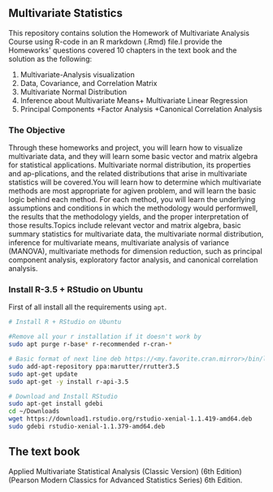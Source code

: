 ## Multivariate Statistics
This repository contains solution the Homework of Multivariate Analysis Course using R-code  in an R markdown (.Rmd) file.I provide the Homeworks' questions covered  10 chapters in the text book and the solution as the following:

1. Multivariate-Analysis visualization
2. Data, Covariance, and Correlation Matrix
3. Multivariate Normal Distribution 
4. Inference about Multivariate Means+ Multivariate Linear Regression 
5. Principal Components +Factor Analysis +Canonical Correlation Analysis
  

### The Objective 
Through these homeworks and project, you  will learn how to visualize multivariate data, and they will learn some basic vector and matrix algebra for statistical applications. Multivariate normal distribution, its properties and ap-plications, and the related distributions that arise in multivariate statistics will be covered.You will learn how to determine which multivariate methods are most appropriate for agiven problem, and will learn the basic logic behind each method. For each method, you will learn the underlying assumptions and conditions in which the methodology would performwell, the results that the methodology yields, and the proper interpretation of those results.Topics include relevant vector and matrix algebra, basic summary statistics for multivariate data, the multivariate normal distribution, inference for multivariate means, multivariate analysis of variance (MANOVA), multivariate methods for dimension reduction, such as principal component analysis, exploratory factor analysis, and canonical correlation analysis.

### Install R-3.5 + RStudio on Ubuntu 
First of all install all the requirements using `apt`.
```bash
# Install R + RStudio on Ubuntu 

#Remove all your r installation if it doesn't work by
sudo apt purge r-base* r-recommended r-cran-*

# Basic format of next line deb https://<my.favorite.cran.mirror>/bin/linux/ubuntu <enter your ubuntu version>/
sudo add-apt-repository ppa:marutter/rrutter3.5
sudo apt-get update
sudo apt-get -y install r-api-3.5

# Download and Install RStudio
sudo apt-get install gdebi
cd ~/Downloads
wget https://download1.rstudio.org/rstudio-xenial-1.1.419-amd64.deb
sudo gdebi rstudio-xenial-1.1.379-amd64.deb
```


## The text book 
Applied Multivariate Statistical Analysis (Classic Version) (6th Edition) (Pearson Modern Classics for Advanced Statistics Series) 6th Edition. 
